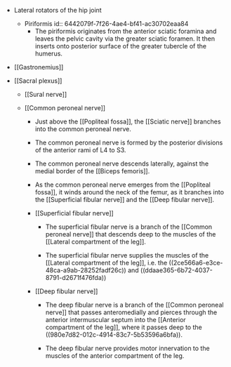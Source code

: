 - Lateral rotators of the hip joint
	 - Piriformis
id:: 6442079f-7f26-4ae4-bf41-ac30702eaa84
		 - The piriformis originates from the anterior sciatic foramina and leaves the pelvic cavity via the greater sciatic foramen. It then inserts onto posterior surface of the greater tubercle of the humerus.

- [[Gastronemius]]

- [[Sacral plexus]]
	 - [[Sural nerve]]

	 - [[Common peroneal nerve]]
		 - Just above the [[Popliteal fossa]], the [[Sciatic nerve]] branches into the common peroneal nerve.

		 - The common peroneal nerve is formed by the posterior divisions of the anterior rami of L4 to S3.

		 - The common peroneal nerve descends laterally, against the medial border of the [[Biceps femoris]].

		 - As the common peroneal nerve emerges from the [[Popliteal fossa]], it winds around the neck of the femur, as it branches into the [[Superficial fibular nerve]] and the [[Deep fibular nerve]].

		 - [[Superficial fibular nerve]]
			 - The superficial fibular nerve is a branch of the [[Common peroneal nerve]] that descends deep to the muscles of the [[Lateral compartment of the leg]].

			 - The superficial fibular nerve supplies the muscles of the [[Lateral compartment of the leg]], i.e. the ((2ce566a6-e3ce-48ca-a9ab-28252fadf26c)) and ((ddaae365-6b72-4037-8791-d2671f476fda))

		 - [[Deep fibular nerve]]
			 - The deep fibular nerve is a branch of the [[Common peroneal nerve]] that passes anteromedially and pierces through the anterior intermuscular septum into the [[Anterior compartment of the leg]], where it passes deep to the ((980e7d82-012c-4914-83c7-5b53596a6bfa)).

			 - The deep fibular nerve provides motor innervation to the muscles of the anterior compartment of the leg.

